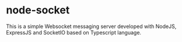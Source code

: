 # node-socket
This is a simple Websocket messaging server developed with NodeJS, ExpressJS and SocketIO based on Typescript language.
